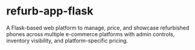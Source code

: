 # refurb-app-flask
A Flask-based web platform to manage, price, and showcase refurbished phones across multiple e-commerce platforms with admin controls, inventory visibility, and platform-specific pricing.
